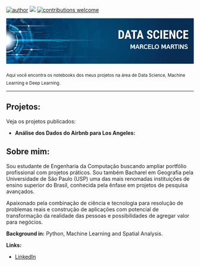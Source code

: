 [![author](https://img.shields.io/badge/author-marcelo5g-red.svg)](https://www.linkedin.com/in/marcelo5g/) [![](https://img.shields.io/badge/python-3.7+-blue.svg)](https://www.python.org/downloads/release/python-365/) [![contributions welcome](https://img.shields.io/badge/contributions-welcome-brightgreen.svg?style=flat)](https://github.com/marcelo5g/data_science/issues)

<p align="center">
  <img src="./img/banner.png" >
</p>

<sub>Aqui você encontra os notebooks dos meus projetos na área de Data Science, Machine Learning e Deep Learning.</sub>


---


## Projetos:
Veja os projetos publicados:

* **Análise dos Dados do Airbnb para Los Angeles:** 


## Sobre mim:
Sou estudante de Engenharia da Computação buscando ampliar portfólio profissional com projetos práticos. Sou também Bacharel em Geografia pela Universidade de São Paulo (USP) uma das mais renomadas instituições de ensino superior do Brasil, conhecida pela ênfase em projetos de pesquisa avançados. 

Apaixonado pela combinação de ciência e tecnologia para resolução de problemas reais e construção de aplicações com potencial de transformação da realidade das pessoas e possibilidades de agregar valor para negócios.




**Background in:** Python, Machine Learning and Spatial Analysis.

**Links:**
* [LinkedIn](https://www.linkedin.com/in/marcelo5g/)

